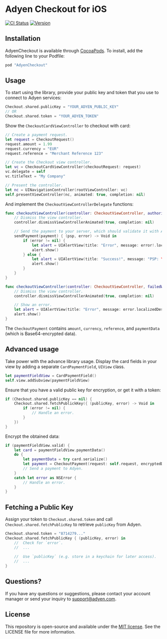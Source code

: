 # Adyen Checkout for iOS

[![CI Status](http://img.shields.io/travis/Adyen/adyen-checkout-ios.svg?style=flat)](https://travis-ci.org/Adyen/adyen-checkout-ios)
[![Version](https://img.shields.io/cocoapods/v/AdyenCheckout.svg?style=flat)](http://cocoapods.org/pods/AdyenCheckout)

## Installation
AdyenCheckout is available through [CocoaPods](http://cocoapods.org). To install, add the following line to your Podfile:

```ruby
pod "AdyenCheckout"
```

## Usage

To start using the library, provide your public key and token that you use to connect to Adyen services:

``` swift
Checkout.shared.publicKey = "YOUR_ADYEN_PUBLIC_KEY"
// OR
Checkout.shared.token = "YOUR_ADYEN_TOKEN"
```
Show the `CheckoutCardViewController` to checkout with card:

``` swift
// Create a payment request.
let request = CheckoutRequest()
request.amount = 1.99
request.currency = "EUR"
request.reference = "Merchant Reference 123"

// Create the Checkout view controller.
let vc = CheckoutCardViewController(checkoutRequest: request)
vc.delegate = self
vc.titleText = "My Company"

// Present the controller.
let nc = UINavigationController(rootViewController: vc)
self.presentViewController(nc, animated: true, completion: nil)
```

And implement the `CheckoutViewControllerDelegate` functions:

``` swift
func checkoutViewController(controller: CheckoutViewController, authorizedPayment payment: CheckoutPayment) {
    // Dismiss the view controller.
    controller.dismissViewControllerAnimated(true, completion: nil)

    // Send the payment to your server, which should validate it with Adyen.
    sendPayment(payment) { (psp, error) -> Void in
        if (error != nil) {
            let alert = UIAlertView(title: "Error", message: error!.localizedDescription, delegate: nil, cancelButtonTitle: "OK")
            alert.show()
        } else {
            let alert = UIAlertView(title: "Success!", message: "PSP: \(psp)", delegate: nil, cancelButtonTitle: "OK")
            alert.show()
        }
    }
}

func checkoutViewController(controller: CheckoutViewController, failedWithError error: NSError) {
    // Dismiss the view controller.
    controller.dismissViewControllerAnimated(true, completion: nil)

    // Show an error.
    let alert = UIAlertView(title: "Error", message: error.localizedDescription, delegate: nil, cancelButtonTitle: "OK")
    alert.show()
}
```

The `CheckoutPayment` contains `amount`, `currency`, `reference`, and `paymentData` (which is Base64-encrypted data).


## Advanced usage

Take power with the advance library usage. Display the card fields in your view by adding a separate `CardPaymentField`, `UIView` class.

``` swift
let paymentFieldView = CardPaymentField()
self.view.addSubview(paymentFieldView)
```

Ensure that you have a valid public key for encryption, or get it with a token:

``` swift
if (Checkout.shared.publicKey == nil) {
    Checkout.shared.fetchPublickKey({ (publicKey, error) -> Void in
        if (error != nil) {
            // Handle an error.    
        }
    })
}
```

Encrypt the obtained data:

``` swift
if (paymentFieldView.valid) {
    let card = paymentFieldView.paymentData()
    do {
        let paymentData = try card.serialize()
        let payment = CheckoutPayment(request: self.request, encryptedData: paymentData)
        // Send a payment to Adyen.
    }
    catch let error as NSError {
        // Handle an error.
    }
}

```

## Fetching a Public Key

Assign your token to `Checkout.shared.token` and call `Checkout.shared.fetchPublicKey` to retrieve `publicKey` from Adyen.

``` swift
Checkout.shared.token = "8714279..."
Checkout.shared.fetchPublicKey { (publicKey, error) in
    //  Check for `error`.
    //  ...
    
    //  Use `publicKey` (e.g. store in a keychain for later access).
    //  ...
}
```

## Questions?

If you have any questions or suggestions, please contact your account manager or send your inquiry to support@adyen.com.

## License

This repository is open-source and available under the [MIT license](https://en.wikipedia.org/wiki/MIT_License). See the LICENSE file for more information.
